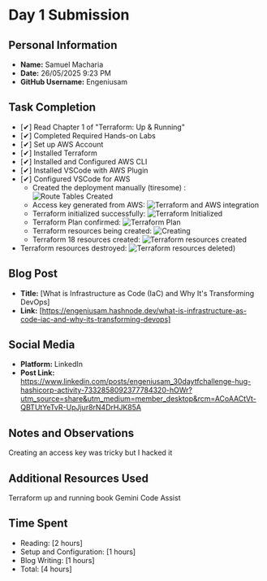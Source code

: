 # Day 1 Submission

## Personal Information
- **Name:** Samuel Macharia
- **Date:** 26/05/2025 9:23 PM
- **GitHub Username:** Engeniusam

## Task Completion
- [✔] Read Chapter 1 of "Terraform: Up & Running"
- [✔] Completed Required Hands-on Labs
- [✔] Set up AWS Account
- [✔] Installed Terraform
- [✔] Installed and Configured AWS CLI
- [✔] Installed VSCode with AWS Plugin
- [✔] Configured VSCode for AWS
  - Created the deployment manually (tiresome) : ![Route Tables Created](https://github.com/user-attachments/assets/872a0629-1213-46b1-a340-71ca47fe6922)
  - Access key generated from AWS: ![Terraform and AWS integration](https://github.com/user-attachments/assets/2c645c8d-f109-4145-b1ed-611975969cd0)
  - Terraform initialized successfully: ![Terraform Initialized](https://github.com/user-attachments/assets/89765a51-5671-4bec-bd95-ff4aa84275bb)
  - Terraform Plan confirmed: ![Terraform Plan](https://github.com/user-attachments/assets/23814508-aad3-4ac6-b23f-a969d1005a1f)
  - Terraform resources being created: ![Creating](https://github.com/user-attachments/assets/04396f94-99d4-4393-a7a5-e0ccdb4398ee)
  - Terraform 18 resources created: ![Terraform resources created](https://github.com/user-attachments/assets/c04f4d97-ac39-4f39-bf7c-7b92d4bd5de0)
- Terraform resources destroyed: ![Terraform resources deleted)](https://github.com/user-attachments/assets/691baa8f-3e82-45de-9b63-d11dea311443)

## Blog Post
- **Title:** [What is Infrastructure as Code (IaC) and Why It's Transforming DevOps]
- **Link:** [https://engeniusam.hashnode.dev/what-is-infrastructure-as-code-iac-and-why-its-transforming-devops]

## Social Media
- **Platform:** LinkedIn
- **Post Link:** https://www.linkedin.com/posts/engeniusam_30daytfchallenge-hug-hashicorp-activity-7332858092377784320-hOWr?utm_source=share&utm_medium=member_desktop&rcm=ACoAACtVt-QBTUtYeTvR-UpJjur8rN4DrHJK85A

## Notes and Observations
Creating an access key was tricky but I hacked it

## Additional Resources Used

Terraform up and running book
Gemini Code Assist

## Time Spent
- Reading: [2 hours]
- Setup and Configuration: [1 hours]
- Blog Writing: [1 hours]
- Total: [4 hours]


